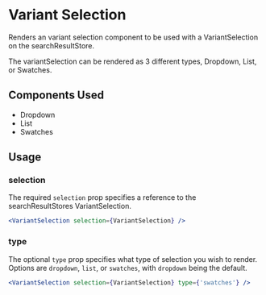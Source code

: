 # Variant Selection

Renders an variant selection component to be used with a VariantSelection on the searchResultStore.

The variantSelection can be rendered as 3 different types, Dropdown, List, or Swatches.

## Components Used
- Dropdown
- List
- Swatches

## Usage

### selection
The required `selection` prop specifies a reference to the searchResultStores VariantSelection. 

```jsx
<VariantSelection selection={VariantSelection} />
```

### type
The optional `type` prop specifies what type of selection you wish to render. Options are `dropdown`, `list`, or `swatches`, with `dropdown` being the default.

```jsx
<VariantSelection selection={VariantSelection} type={'swatches'} />
```